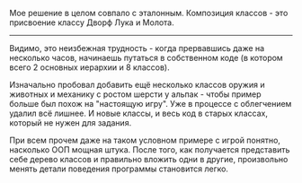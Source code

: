 Мое решение в целом совпало с эталонным.
Композиция классов - это присвоение классу Дворф Лука и Молота.

-------------------------

Видимо, это неизбежная трудность - когда прервавшись даже на несколько часов, начинаешь путаться в собственном коде (в котором всего 2 основных иерархии и 8 классов). 

Изначально пробовал добавить ещё несколько классов оружия и животных и механику с ростом шерсти у альпак - чтобы пример больше был похож на "настоящую игру". Уже в процессе с облегчением удалил всё лишнее. И новые классы, и весь код в старых классах, который не нужен для задания. 

При всем прочем даже на таком условном примере с игрой понятно, насколько ООП мощная штука. После того, как получается представить себе дерево классов и правильно вложить одни в другие, произвольно менять детали поведения программы становится легко.
